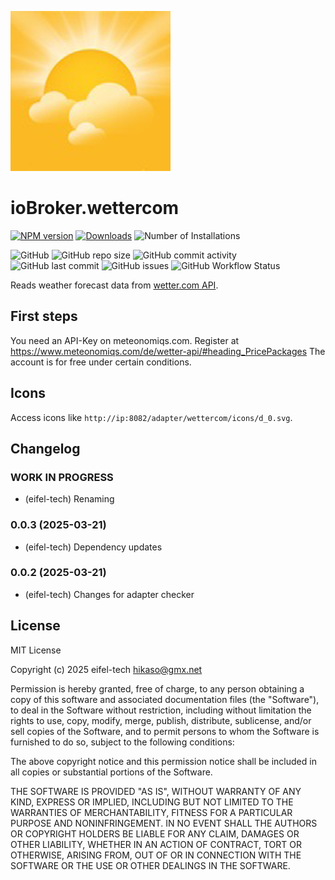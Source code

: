 ![Logo](admin/wettercom.png)

# ioBroker.wettercom

[![NPM version](https://img.shields.io/npm/v/iobroker.wettercom.svg)](https://www.npmjs.com/package/iobroker.wettercom)
[![Downloads](https://img.shields.io/npm/dm/iobroker.wettercom.svg)](https://www.npmjs.com/package/iobroker.wettercom)
![Number of Installations](https://iobroker.live/badges/wettercom-installed.svg)

![GitHub](https://img.shields.io/github/license/eifel-tech/iobroker.wettercom?style=flat-square)
![GitHub repo size](https://img.shields.io/github/repo-size/eifel-tech/iobroker.wettercom?logo=github&style=flat-square)
![GitHub commit activity](https://img.shields.io/github/commit-activity/m/eifel-tech/iobroker.wettercom?logo=github&style=flat-square)
![GitHub last commit](https://img.shields.io/github/last-commit/eifel-tech/iobroker.wettercom?logo=github&style=flat-square)
![GitHub issues](https://img.shields.io/github/issues/eifel-tech/iobroker.wettercom?logo=github&style=flat-square)
![GitHub Workflow Status](https://img.shields.io/github/actions/workflow/status/eifel-tech/iobroker.wettercom/test-and-release.yml?branch=master&logo=github&style=flat-square)

Reads weather forecast data from [wetter.com API](https://www.wetter.com/).

## First steps

You need an API-Key on meteonomiqs.com. Register at https://www.meteonomiqs.com/de/wetter-api/#heading_PricePackages The account is for free under certain conditions.

## Icons

Access icons like `http://ip:8082/adapter/wettercom/icons/d_0.svg`.

## Changelog

<!--
	Placeholder for the next version (at the beginning of the line):
	### **WORK IN PROGRESS**
-->

### **WORK IN PROGRESS**

- (eifel-tech) Renaming

### 0.0.3 (2025-03-21)

- (eifel-tech) Dependency updates

### 0.0.2 (2025-03-21)

- (eifel-tech) Changes for adapter checker

## License

MIT License

Copyright (c) 2025 eifel-tech <hikaso@gmx.net>

Permission is hereby granted, free of charge, to any person obtaining a copy
of this software and associated documentation files (the "Software"), to deal
in the Software without restriction, including without limitation the rights
to use, copy, modify, merge, publish, distribute, sublicense, and/or sell
copies of the Software, and to permit persons to whom the Software is
furnished to do so, subject to the following conditions:

The above copyright notice and this permission notice shall be included in all
copies or substantial portions of the Software.

THE SOFTWARE IS PROVIDED "AS IS", WITHOUT WARRANTY OF ANY KIND, EXPRESS OR
IMPLIED, INCLUDING BUT NOT LIMITED TO THE WARRANTIES OF MERCHANTABILITY,
FITNESS FOR A PARTICULAR PURPOSE AND NONINFRINGEMENT. IN NO EVENT SHALL THE
AUTHORS OR COPYRIGHT HOLDERS BE LIABLE FOR ANY CLAIM, DAMAGES OR OTHER
LIABILITY, WHETHER IN AN ACTION OF CONTRACT, TORT OR OTHERWISE, ARISING FROM,
OUT OF OR IN CONNECTION WITH THE SOFTWARE OR THE USE OR OTHER DEALINGS IN THE
SOFTWARE.

